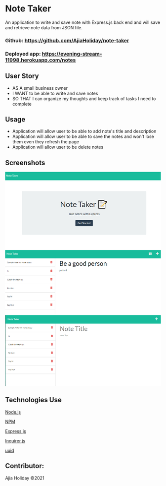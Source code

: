 # Note Taker
An application to write and save note with Express.js back end and will save and retrieve note data from JSON file.

### Github: https://github.com/AjiaHoliday/note-taker
### Deployed app: https://evening-stream-11998.herokuapp.com/notes

## User Story
* AS A small business owner
* I WANT to be able to write and save notes
* SO THAT I can organize my thoughts and keep track of tasks I need to complete

## Usage
- Application will allow user to be able to add note's title and description
- Application will allow user to be able to save the notes and won't lose them even they refresh the page
- Application will allow user to be delete notes

## Screenshots
![](public/assets/images/note-taker-1.png)
![](public/assets/images/note-taker-enter-new-note.png)
![](public/assets/images/note-taker-notes-page.png)

## Technologies Use
<p><a href="https://nodejs.org/">Node.js</a></p>
<p><a href="https://www.npmjs.com/">NPM</a></p>
<p><a href="https://www.npmjs.com/package/express">Express.js</a></p>
<p><a href="https://www.npmjs.com/package/inquirer">Inquirer.js</a></p>
<p><a href="https://www.npmjs.com/package/uuid">uuid</a></p>

## Contributor:
Ajia Holiday ©2021